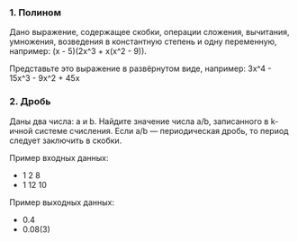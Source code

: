 ### 1. Полином
Дано выражение, содержащее скобки, операции сложения, вычитания, умножения,
возведения в константную степень и одну переменную, например: (x - 5)(2x^3 + x(x^2 - 9)).

Представьте это выражение в развёрнутом виде, например: 3x^4 - 15x^3 - 9x^2 + 45x

### 2. Дробь
Даны два числа: a и b. Найдите значение числа a/b, записанного в k-ичной системе счисления.
Если a/b — периодическая дробь, то период следует заключить в скобки.

Пример входных данных:
* 1 2 8
* 1 12 10

Пример выходных данных:
* 0.4
* 0.08(3)
